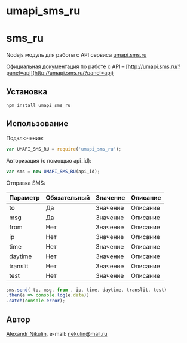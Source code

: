 # umapi_sms_ru

sms_ru
======

Nodejs модуль для работы с API сервиса [umapi.sms.ru](http://umapi.sms.ru)

Официальная документация по работе с API – [http://umapi.sms.ru/?panel=api](http://umapi.sms.ru/?panel=api)
## Установка
```
npm install umapi_sms_ru
```

## Использование

Подключение:
```js
var UMAPI_SMS_RU = require('umapi_sms_ru');
```

Авторизация (с помощью api_id):
```js
var sms = new UMAPI_SMS_RU(api_id);
```


Отправка SMS:

|Параметр|Обязательный|Значение|Описание|
|--------|------------|--------|--------|
|to|Да|Значение|Описание|
|msg|Да|Значение|Описание|
|from|Нет|Значение|Описание|
|ip|Нет|Значение|Описание|
|time|Нет|Значение|Описание|
|daytime|Нет|Значение|Описание|
|translit|Нет|Значение|Описание|
|test|Нет|Значение|Описание|

```js
sms.send( to, msg, from , ip, time, daytime, translit, test)
.then(e => console.log(e.data))
.catch(console.error);
```


## Автор

[Alexandr Nikulin](https://github.com/SashokNekulin/), e-mail: [nekulin@mail.ru](mailto:nekulin@mail.ru)
